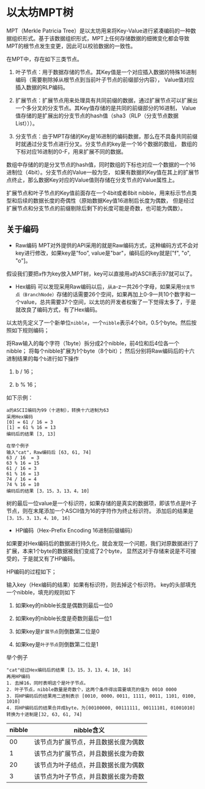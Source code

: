# 以太坊MPT树

MPT（Merkle Patricia Tree）是以太坊用来将Key-Value进行紧凑编码的一种数据组织形式。基于该数据组织形式，MPT上任何存储数据的细微变化都会导致MPT的根节点发生变更，因此可以校验数据的一致性。



在MPT中，存在如下三类节点。



1. 叶子节点：用于数据存储的节点。其Key值是一个对应插入数据的特殊16进制编码（需要剔除掉从根节点到当前叶子节点的前缀部分内容），
 Value值对应插入数据的RLP编码。

2. 扩展节点：扩展节点用来处理具有共同前缀的数据，通过扩展节点可以扩展出一个多分叉的分支节点。其Key值存储的是共同的前缀部分的16进制，
 Value值存储的是扩展出的分支节点的hash值（sha3（RLP（分支节点数据List）））。

3. 分支节点：由于MPT存储的Key是16进制的编码数据，那么在不具备共同前缀时就通过分支节点进行分叉。分支节点的key是一个16个数据的数组，
 数组的下标对应16进制的0-F，用来扩展不同的数据。


数组中存储的的是分叉节点的hash值，同时数组的下标也对应一个数据的一个16进制位（4bit）。分支节点的Value一般为空，
如果有数据的Key值在其上的扩展节点终止，那么数据Key对应的Value值则存储在分支节点的Value属性上。

扩展节点和叶子节点的Key值前面存在一个4bit或者8bit nibble，用来标示节点类型和后续的数据长度的奇偶性（原始数据Key值16进制后长度为偶数，
但是经过扩展节点和分支节点的前缀剔除后剩下的长度可能是奇数，也可能为偶数）。
## 关于编码

* Raw编码
MPT对外提供的API采用的就是Raw编码方式，这种编码方式不会对key进行修改，如果key是“foo”, value是"bar"，编码后的key就是["f", "o", "o"]。


假设我们要把`a`作为key放入MPT树，key可以直接用`a`的ASCII表示97就可以了。

* Hex编码
可以发现采用Raw编码以后，从a-z一共26个字母，如果采用`分支节点（BranchNode）`存储的话需要26个空间，如果再加上0-9一共10个数字和一个value，总共需要37个空间，以太坊的开发者权衡了一下觉得太多了，于是就改良了编码方式，有了Hex编码。



以太坊先定义了一个新单位`nibble`，一个`nibble`表示4个bit，0.5个byte。然后按照如下规则编码；

将Raw输入的每个字符（1byte）拆分成2个nibble，前4位和后4位各一个nibble；
将每个nibble扩展为1个byte（8个bit）；
然后分别将Raw编码后的十六进制结果的每个`b`进行如下操作
1. b / 16；

2. b % 16；

如下示例：
```
a的ASCII编码为99（十进制），转换十六进制为63
采用Hex编码
[0] = 61 / 16 = 3
[1] = 61 % 16 = 13
编码后的结果 [3, 13]

在举个例子
输入"cat"，Raw编码后 [63, 61, 74]
63 / 16  = 3
63 % 16 = 15
61 / 16 = 3
61 % 16 = 13
74 / 16 = 4
74 % 16 = 10
编码后的结果 [3，15，3，13，4，10]
```
树的最后一位value是一个标识符，如果存储的是真实的数据项，即该节点是叶子节点，则在末尾添加一个ASCII值为16的字符作为终止标识符。
添加后的结果是` [3，15，3，13，4，10, 16]`

* HP编码（Hex-Prefix Encoding 16进制前缀编码）

如果要对Hex编码后的数据进行持久化，就会发现一个问题，我们对原数据进行了扩展，本来1个byte的数据被我们变成了2个byte，
显然这对于存储来说是不可接受的，于是就又有了HP编码。

HP编码的过程如下；

输入key（Hex编码的结果）如果有标识符，则去掉这个标识符。
key的头部填充一个nibble，填充的规则如下
1. 如果key的nibble长度是偶数则最后一位0

2. 如果key的nibble长度是奇数则最后一位1

3. 如果key是`扩展节点`则倒数第二位是0

4. 如果key是`叶子节点`则倒数第二位是1

举个例子
```
"cat"经过Hex编码后的结果 [3，15，3，13，4，10, 16]
再用HP编码
1. 去掉16，同时表明这个是叶子节点。
2. 叶子节点，nibble数量是奇数个，这两个条件得出需要填充的值为 0010 0000
3. 将HP编码后的结果用二进制表示 [0010, 0000，0011, 1111, 0011, 1101, 0100, 1010]
4. 将HP编码后的结果合并成byte，为[00100000, 00111111, 00111101, 01001010]转换为十进制是[32, 63, 61, 74]
```

nibble|nibble含义
---|------
00|该节点为扩展节点，并且数据长度为偶数
1|该节点为扩展节点，并且数据长度为奇数
20|该节点为叶子结点，并且数据长度为偶数
3|该节点为叶子节点，并且数据长度为奇数
